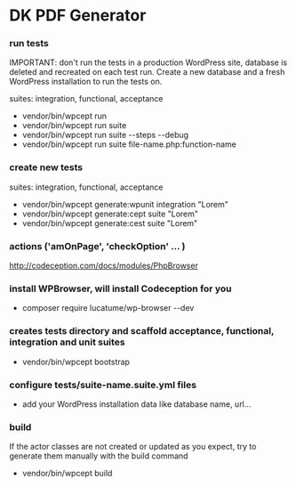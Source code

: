 # DK PDF Generator

### run tests
IMPORTANT: don't run the tests in a production WordPress site, database is deleted and recreated on each test run.
Create a new database and a fresh WordPress installation to run the tests on.

suites: integration, functional, acceptance
* vendor/bin/wpcept run
* vendor/bin/wpcept run suite
* vendor/bin/wpcept run suite --steps --debug
* vendor/bin/wpcept run suite file-name.php:function-name

### create new tests
suites: integration, functional, acceptance
* vendor/bin/wpcept generate:wpunit integration "Lorem"
* vendor/bin/wpcept generate:cept suite "Lorem"
* vendor/bin/wpcept generate:cest suite "Lorem"

### actions ('amOnPage', 'checkOption' ... )
http://codeception.com/docs/modules/PhpBrowser

### install WPBrowser, will install Codeception for you
* composer require lucatume/wp-browser --dev

### creates tests directory and scaffold acceptance, functional, integration and unit suites
* vendor/bin/wpcept bootstrap

### configure tests/suite-name.suite.yml files
* add your WordPress installation data like database name, url...

### build
If the actor classes are not created or updated as you expect, try to generate them manually with the build command
* vendor/bin/wpcept build
